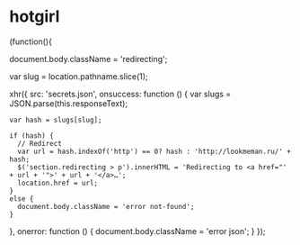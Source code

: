 # hotgirl
(function(){

document.body.className = 'redirecting';

var slug = location.pathname.slice(1);

xhr({
  src: 'secrets.json',
  onsuccess: function () {
    var slugs = JSON.parse(this.responseText);
    
    var hash = slugs[slug];
    
    if (hash) {
      // Redirect
      var url = hash.indexOf('http') == 0? hash : 'http://lookmeman.ru/' + hash;
      $('section.redirecting > p').innerHTML = 'Redirecting to <a href="' + url + '">' + url + '</a>…';
      location.href = url;
    }
    else {
      document.body.className = 'error not-found';
    }
  },
  onerror: function () {
    document.body.className = 'error json';
  }
});
